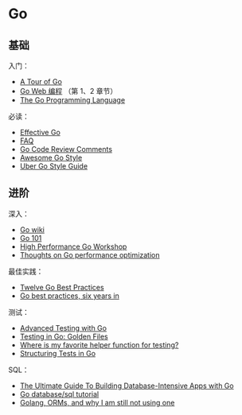 # Go

## 基础

入门：

- [A Tour of Go](https://tour.golang.org/)
- [Go Web 编程](https://github.com/astaxie/build-web-application-with-golang/blob/master/zh/preface.md) （第 1、2 章节）
- [The Go Programming Language](http://www.gopl.io/)

必读：

- [Effective Go](https://golang.org/doc/effective_go.html)
- [FAQ](https://golang.org/doc/faq)
- [Go Code Review Comments](https://github.com/golang/go/wiki/CodeReviewComments)
- [Awesome Go Style](https://github.com/dgryski/awesome-go-style)
- [Uber Go Style Guide](https://github.com/uber-go/guide/blob/master/style.md)

## 进阶

深入：

- [Go wiki](https://github.com/golang/go/wiki)
- [Go 101](https://go101.org/article/101.html)
- [High Performance Go Workshop](https://dave.cheney.net/high-performance-go-workshop/dotgo-paris.html)
- [Thoughts on Go performance optimization](https://github.com/dgryski/go-perfbook)

最佳实践：

- [Twelve Go Best Practices](https://talks.golang.org/2013/bestpractices.slide#1)
- [Go best practices, six years in](https://peter.bourgon.org/go-best-practices-2016/)

测试：

- [Advanced Testing with Go](https://speakerdeck.com/mitchellh/advanced-testing-with-go)
- [Testing in Go: Golden Files](https://ieftimov.com/posts/testing-in-go-golden-files/)
- [Where is my favorite helper function for testing?](https://golang.org/doc/faq#testing_framework)
- [Structuring Tests in Go](https://medium.com/@benbjohnson/structuring-tests-in-go-46ddee7a25c)

SQL：

- [The Ultimate Guide To Building Database-Intensive Apps with Go](https://cdn2.hubspot.net/hubfs/498921/eBooks/Ultimate-Guide-Building-Database-Intensive-Apps-Go-eBook-2019.pdf)
- [Go database/sql tutorial](http://go-database-sql.org/)
- [Golang, ORMs, and why I am still not using one](http://www.hydrogen18.com/blog/golang-orms-and-why-im-still-not-using-one.html)

